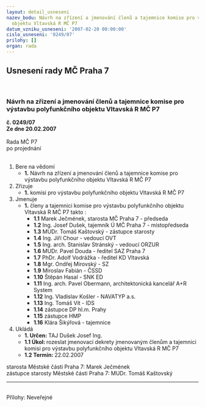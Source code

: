 ```yaml
---
layout: detail_usneseni
nazev_bodu: Návrh na zřízení a jmenování členů a tajemnice komise pro výstavbu polyfunkčního
  objektu Vltavská R MČ P7
datum_vzniku_usneseni: '2007-02-20 00:00:00'
cislo_usneseni: '0249/07'
prilohy: []
organ: rada
---
```

<div id="ucUsn_pList" class="usn">
	<span><h2>Usnesení rady MČ Praha 7 </h2>
<br></span><div class="standBody">
<span><h3>Návrh na zřízení a jmenování členů a tajemnice komise pro výstavbu polyfunkčního objektu Vltavská R MČ P7</h3></span><div class="center">
		<strong>č. 0249/07</strong><br>
	</div>
<div class="center">
		<strong>Ze dne 20.02.2007</strong><br><br>
	</div>Rada MČ P7<br> po projednání<br><br><ol>
<li>Bere na vědomí<ul><li>
<strong>1.</strong> Návrh na zřízení a jmenování členů a tajemnice komise pro výstavbu polyfunkčního objektu Vltavská R MČ P7</li></ul>
</li>
<li>Zřizuje<ul><li>
<strong>1.</strong> komisi pro výstavbu polyfunkčního objektu Vltavská R MČ P7</li></ul>
</li>
<li>Jmenuje<ul><li>
<strong>1.</strong> členy a tajemnici komise pro výstavbu polyfunkčního objektu Vltavská R MČ P7 takto :<ul>
<li>
<strong>1.1</strong> Marek Ječmének, starosta MČ Praha 7  - předseda</li>
<li>
<strong>1.2</strong> Ing. Josef Dušek, tajemník Ú MČ Praha 7 - místopředseda</li>
<li>
<strong>1.3</strong> MUDr. Tomáš Kaštovský - zástupce starosty</li>
<li>
<strong>1.4</strong> Ing. Jiří Chour - vedoucí OVT</li>
<li>
<strong>1.5</strong> Ing. arch. Stanislav Stránský - vedoucí ORZUR</li>
<li>
<strong>1.6</strong> MUDr. Pavel Douda - ředitel SAZ Praha 7</li>
<li>
<strong>1.7</strong> PhDr. Adolf Vodrážka - ředitel KD Vltavská</li>
<li>
<strong>1.8</strong> Mgr. Ondřej Mirovský - SZ</li>
<li>
<strong>1.9</strong> Miroslav Fabián - ČSSD</li>
<li>
<strong>1.10</strong> Štěpán Hasal -  SNK ED</li>
<li>
<strong>1.11</strong> Ing. arch. Pavel Obermann, architektonická kancelář A+R System</li>
<li>
<strong>1.12</strong> Ing. Vladislav Košler - NAVATYP a.s.</li>
<li>
<strong>1.13</strong> Ing. Tomáš Vít - IDS</li>
<li>
<strong>1.14</strong> zástupce DP hl.m. Prahy</li>
<li>
<strong>1.15</strong> zástupce HMP</li>
<li>
<strong>1.16</strong> Klára Šikýřová - tajemnice</li>
</ul>
</li></ul>
</li>
<li>Ukládá<ul>
<li>
<strong>1. Určen: </strong>TAJ Dušek Josef Ing.</li>
<li>
<strong>1.1 Úkol: </strong>rozeslat jmenovací dekrety jmenovaným členům a tajemnici komisi pro výstavbu polyfunkčního objektu Vltavská R MČ P7</li>
<li>
<strong>1.2 Termín: </strong>22.02.2007</li>
</ul>
</li>
</ol>starosta Městské části Praha 7: Marek Ječmének<br>zástupce starosty Městské části Praha 7: MUDr. Tomáš Kaštovský <hr>
<br>Přílohy: Neveřejné</div>
</div>